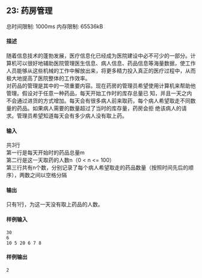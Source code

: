 ﻿## 23: 药房管理
总时间限制: 1000ms     内存限制: 65536kB

#### 描述

随着信息技术的蓬勃发展，医疗信息化已经成为医院建设中必不可少的一部分。计算机可以很好地辅助医院管理医生信息、病人信息、药品信息等海量数据，使工作人员能够从这些机械的工作中解放出来，将更多精力投入真正的医疗过程中，从而极大地提高了医院整体的工作效率。  
对药品的管理是其中的一项重要内容。现在药房的管理员希望使用计算机来帮助他管理。假设对于任意一种药品，每天开始工作时的库存总量已 知，并且一天之内不会通过进货的方式增加。每天会有很多病人前来取药，每个病人希望取走不同数量的药品。如果病人需要的数量超过了当时的库存量，药房会拒 绝该病人的请求。管理员希望知道每天会有多少病人没有取上药。

#### 输入

共3行  
第一行是每天开始时的药品总量m  
第二行是这一天取药的人数n（0 < n <= 100）  
第三行共有n个数，分别记录了每个病人希望取走的药品数量（按照时间先后的顺序），两数之间以空格分隔

#### 输出

只有1行，为这一天没有取上药品的人数。

#### 样例输入

	30
	6
	10 5 20 6 7 8

#### 样例输出

	2


